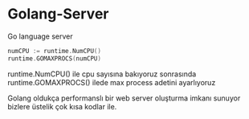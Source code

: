 Golang-Server
=============

Go language server

``` Go
numCPU := runtime.NumCPU()
runtime.GOMAXPROCS(numCPU) 
```  	

runtime.NumCPU() ile cpu sayısına bakıyoruz sonrasında runtime.GOMAXPROCS() ilede max process adetini ayarlıyoruz

Golang oldukça performanslı bir web server oluşturma imkanı sunuyor bizlere üstelik çok kısa kodlar ile.

